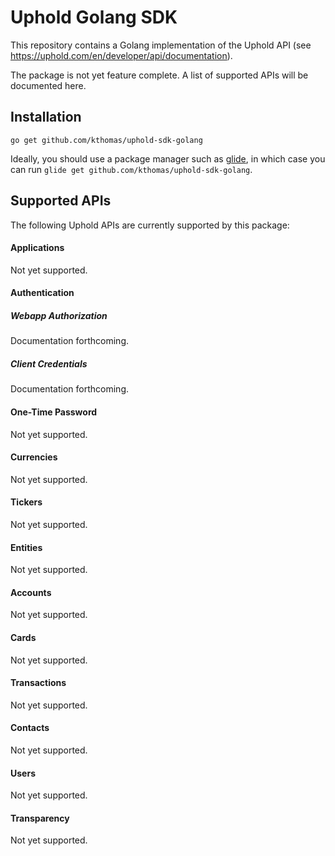 # Uphold Golang SDK

This repository contains a Golang implementation of the Uphold API (see https://uphold.com/en/developer/api/documentation).

The package is not yet feature complete. A list of supported APIs will be documented here.

## Installation

`go get github.com/kthomas/uphold-sdk-golang`

Ideally, you should use a package manager such as [glide](https://github.com/Masterminds/glide), in which case you can run `glide get github.com/kthomas/uphold-sdk-golang`.

## Supported APIs
The following Uphold APIs are currently supported by this package:

#### Applications
Not yet supported.

#### Authentication

##### Webapp Authorization
Documentation forthcoming.

##### Client Credentials
Documentation forthcoming.

#### One-Time Password
Not yet supported.

#### Currencies
Not yet supported.

#### Tickers
Not yet supported.

#### Entities
Not yet supported.

#### Accounts
Not yet supported.

#### Cards
Not yet supported.

#### Transactions
Not yet supported.

#### Contacts
Not yet supported.

#### Users
Not yet supported.

#### Transparency
Not yet supported.
